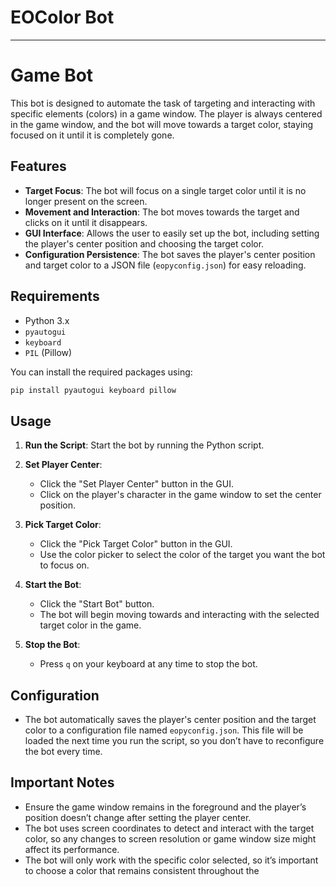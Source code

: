 # EOColor Bot


---

# Game Bot

This bot is designed to automate the task of targeting and interacting with specific elements (colors) in a game window. The player is always centered in the game window, and the bot will move towards a target color, staying focused on it until it is completely gone.

## Features

- **Target Focus**: The bot will focus on a single target color until it is no longer present on the screen.
- **Movement and Interaction**: The bot moves towards the target and clicks on it until it disappears.
- **GUI Interface**: Allows the user to easily set up the bot, including setting the player's center position and choosing the target color.
- **Configuration Persistence**: The bot saves the player's center position and target color to a JSON file (`eopyconfig.json`) for easy reloading.

## Requirements

- Python 3.x
- `pyautogui`
- `keyboard`
- `PIL` (Pillow)

You can install the required packages using:

```bash
pip install pyautogui keyboard pillow
```

## Usage

1. **Run the Script**: Start the bot by running the Python script.

2. **Set Player Center**: 
   - Click the "Set Player Center" button in the GUI.
   - Click on the player's character in the game window to set the center position.

3. **Pick Target Color**:
   - Click the "Pick Target Color" button in the GUI.
   - Use the color picker to select the color of the target you want the bot to focus on.

4. **Start the Bot**:
   - Click the "Start Bot" button.
   - The bot will begin moving towards and interacting with the selected target color in the game.

5. **Stop the Bot**:
   - Press `q` on your keyboard at any time to stop the bot.

## Configuration

- The bot automatically saves the player's center position and the target color to a configuration file named `eopyconfig.json`. This file will be loaded the next time you run the script, so you don’t have to reconfigure the bot every time.

## Important Notes

- Ensure the game window remains in the foreground and the player’s position doesn’t change after setting the player center.
- The bot uses screen coordinates to detect and interact with the target color, so any changes to screen resolution or game window size might affect its performance.
- The bot will only work with the specific color selected, so it’s important to choose a color that remains consistent throughout the 
